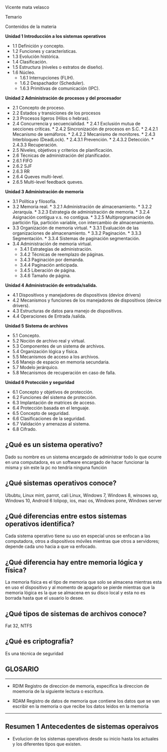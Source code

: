 Vicente mata velasco

Temario

Contenidos de la materia

**Unidad 1 Introducción a los sistemas operativos**
* 1.1 Definición y concepto. 
* 1.2 Funciones y características.
* 1.3 Evolución histórica. 
* 1.4 Clasificación. 
* 1.5 Estructura (niveles o estratos de diseño). 
* 1.6 Núcleo. 
     * 1.6.1 Interrupciones (FLIH). 
     * 1.6.2 Despachador (Scheduler). 
     * 1.6.3 Primitivas de comunicación (IPC).

**Unidad 2 Administración de procesos y del procesador**
* 2.1 Concepto de proceso. 
* 2.2 Estados y transiciones de los procesos 
* 2.3 Procesos ligeros (Hilos o hebras). 
* 2.4 Concurrencia y secuencialidad. 
      * 2.4.1 Exclusión mutua de secciones críticas.
      * 2.4.2 Sincronización de procesos en S.C. 
               * 2.4.2.1 Mecanismo de semáforos.
               * 2.4.2.2 Mecanismo de monitores. 
      * 2.4.3 Interbloqueo (DeadLock). 
               * 2.4.3.1 Prevención. 
               * 2.4.3.2 Detección. 
               * 2.4.3.3 Recuperación. 
* 2.5 Niveles, objetivos y criterios de planificación. 
* 2.6 Técnicas de administración del planificador. 
* 2.6.1 FIFO 
* 2.6.2 SJF 
* 2.6.3 RR 
* 2.6.4 Queves multi-level. 
* 2.6.5 Multi-level feedback queves.

**Unidad 3 Administración de memoria**
* 3.1 Política y filosofía.
* 3.2 Memoria real. 
        * 3.2.1 Administración de almacenamiento. 
        * 3.2.2 Jerarquía. 
        * 3.2.3 Estrategia de administración de memoria. 
        * 3.2.4 Asignación contigua v.s. no contigua. 
        * 3.2.5 Multiprogramación de partición fija, partición variable, con intercambio de   almacenamiento. 
* 3.3 Organización de memoria virtual. 
       * 3.3.1 Evaluación de las organizaciones de almacenamiento. 
       * 3.3.2 Paginación. 
       * 3.3.3 Segmentación. 
       * 3.3.4 Sistemas de paginación segmentación. 
* 3.4 Administración de memoria virtual. 
     * 3.4.1 Estrategias de administración. 
     * 3.4.2 Técnicas de reemplazo de páginas. 
     * 3.4.3 Paginación por demanda. 
     * 3.4.4 Paginación anticipada. 
     * 3.4.5 Liberación de página. 
     * 3.4.6 Tamaño de página.

**Unidad 4 Administración de entrada/salida.**
* 4.1 Dispositivos y manejadores de dispositivos (device drivers)
* 4.2 Mecanismos y funciones de los manejadores de dispositivos (device drivers).
* 4.3 Estructuras de datos para manejo de dispositivos. 
* 4.4 Operaciones de Entrada /salida.


**Unidad 5 Sistema de archivos**
* 5.1 Concepto. 
* 5.2 Noción de archivo real y virtual. 
* 5.3 Componentes de un sistema de archivos. 
* 5.4 Organización lógica y física. 
* 5.5 Mecanismos de acceso a los archivos. 
* 5.6 Manejo de espacio en memoria secundaria. 
* 5.7 Modelo jerárquico. 
* 5.8 Mecanismos de recuperación en caso de falla.

**Unidad 6 Protección y seguridad** 
* 6.1 Concepto y objetivos de protección. 
* 6.2 Funciones del sistema de protección. 
* 6.3 Implantación de matrices de acceso. 
* 6.4 Protección basada en el lenguaje. 
* 6.5 Concepto de seguridad. 
* 6.6 Clasificaciones de la seguridad. 
* 6.7 Validación y amenazas al sistema. 
* 6.8 Cifrado.


## ¿Qué es un sistema operativo?
Dado su nombre es un sistema encargado de administrar todo lo que ocurre en una computadora, es un software encargado de hacer funcionar la misma y sin este la pc no tendría ninguna función 
## ¿Qué sistemas operativos conoce?
Ububtu, Linux mint, parrot, cali Linux, Windows 7, Windows 8, winsows xp, Windows 10, Android 6 lolipop, ios, mac os, Windows pone, Windows server
## ¿Qué diferencias entre estos sistemas operativos identifica?
Cada sistema operativo tiene su uso en especial unos se enfocan a las computadora, otros a dispositivos móviles mientras que otros a servidores; depende cada uno hacia a que va enfocado.
## ¿Qué diferencia hay entre memoria lógica y física?
La memoria física es el tipo de memoria que solo se almacena mientras esta en uso el dispositivo y al momento de apagarlo se pierde mientras que la memoria lógica es la que se almacena en su disco local y esta no es borrada hasta que el usuario lo desee.
## ¿Qué tipos de sistemas de archivos conoce?
Fat 32, NTFS
## ¿Qué es criptografía?
Es una técnica de seguridad 

## GLOSARIO
________________________________________________________________________________________________________________________
* RDIM Registro de direccion de memoria, especifica la direccion de moemoria de la siguiente
lectura o escritura.

* RDAM Registro de datos de memoria que contiene los datos que se van escribir en la memoria o que recibe los datos
leidos en la memoria
__________________________________________________________________________________________________________________

## Resumen 1 Antecedentes de sistemas operaivos 
* Evolucion de los sistemas operativos desde su inicio hasta los actuales y los diferentes tipos que existen.
